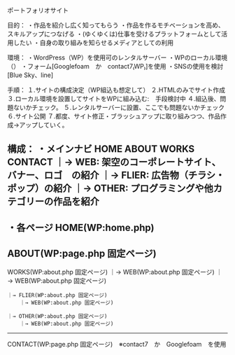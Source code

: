 ポートフォリオサイト

目的：
・作品を紹介し広く知ってもらう
・作品を作るモチベーションを高め、スキルアップにつなげる
・(ゆくゆくは)仕事を受けるプラットフォームとして活用したい
・自身の取り組みを知らせるメディアとしての利用

環境：
・WordPress（WP）を使用可のレンタルサーバー
・WPのローカル環境（）
・フォーム[Googlefoam　か　contact7₍WP₎]を使用
・SNSの使用を検討[Blue Sky、line]


手順：
１.サイトの構成決定（WP組込も想定して）
２.HTMLのみでサイト作成
３.ローカル環境を設置してサイトをWPに組み込む:　手段検討中
４.組込後、問題ないかチェック。
５.レンタルサーバーに設置、ここでも問題ないかチェック
６.サイト公開
７.都度、サイト修正・ブラッシュアップに取り組みつつ、作品作成→アップしていく。

構成：
・メインナビ
HOME ABOUT WORKS CONTACT
            ｜→ WEB: 架空のコーポレートサイト、バナー、ロゴ　の紹介
            ｜→ FLIER: 広告物（チラシ・ポップ）の紹介
            ｜→ OTHER: プログラミングや他カテゴリーの作品を紹介
------------------------------

・各ページ
HOME(WP:home.php)
------------------------------
ABOUT(WP:page.php 固定ページ)
------------------------------
WORKS(WP:about.php 固定ページ)
    ｜→ WEB(WP:about.php 固定ページ)
        ｜→ WEB(WP:about.php 固定ページ)

    ｜→ FLIER(WP:about.php 固定ページ)
        ｜→ WEB(WP:about.php 固定ページ)
        
    ｜→ OTHER(WP:about.php 固定ページ)
        ｜→ WEB(WP:about.php 固定ページ)

------------------------------
CONTACT(WP:page.php 固定ページ)　※contact7　か　Googlefoam　を使用
